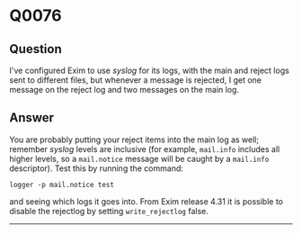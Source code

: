 Q0076
=====

Question
--------

I've configured Exim to use *syslog* for its logs, with the main and
reject logs sent to different files, but whenever a message is rejected,
I get one message on the reject log and two messages on the main log.

Answer
------

You are probably putting your reject items into the main log as well;
remember *syslog* levels are inclusive (for example, `mail.info`
includes all higher levels, so a `mail.notice` message will be caught by
a `mail.info` descriptor). Test this by running the command:

    logger -p mail.notice test

and seeing which logs it goes into. From Exim release 4.31 it is
possible to disable the rejectlog by setting `write_rejectlog` false.

* * * * *
